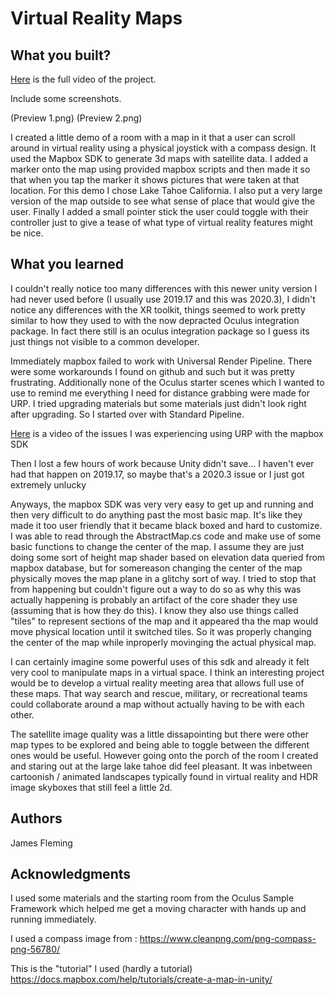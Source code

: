 # Virtual Reality Maps 


## What you built? 

[Here](https://drive.google.com/file/d/1BVI_sUoJLSAAz9lWY9VyjIrlZ_J9pcT9/view?usp=sharing) is the full video of the project. 

Include some screenshots.

(Preview 1.png)
(Preview 2.png)

I created a little demo of a room with a map in it that a user can scroll around in virtual reality using a physical joystick with a compass design. It used the Mapbox SDK to generate 3d maps with satellite data. I added a marker onto the map using provided mapbox scripts and then made it so that when you tap the marker it shows pictures that were taken at that location. For this demo I chose Lake Tahoe California.  I also put a very large version of the map outside to see what sense of place that would give the user. Finally I added a small pointer stick the user could toggle with their controller just to give a tease of what type of virtual reality features might be nice. 

## What you learned

I couldn't really notice too many differences with this newer unity version I had never used before (I usually use 2019.17 and this was 2020.3), I didn't notice any differences with the XR toolkit, things seemed to work pretty similar to how they used to with the now depracted Oculus integration package. In fact there still is an oculus integration package so I guess its just things not visible to a common developer. 

Immediately mapbox failed to work with Universal Render Pipeline. There were some workarounds I found on github and such but it was pretty frustrating. Additionally none of the Oculus starter scenes which I wanted to use to remind me everything I need for distance grabbing were made for URP. I tried upgrading materials but some materials just didn't look right after upgrading. So I started over with Standard Pipeline.

[Here](https://drive.google.com/file/d/151UgOTYEX5MHRy5lbHFl1-75C6ausnJg/view?usp=sharing ) is a video of the issues I was experiencing using URP with the mapbox SDK 





Then I lost a few hours of work because Unity didn't save... I haven't ever had that happen on 2019.17, so maybe that's a 2020.3 issue or I just got extremely unlucky 

Anyways, the mapbox SDK was very very easy to get up and running and then very difficult to do anything past the most basic map. It's like they made it too user friendly that it became black boxed and hard to customize. I was able to read through the AbstractMap.cs code and make use of some basic functions to change the center of the map. I assume they are just doing some sort of height map shader based on elevation data queried from mapbox database, but for somereason changing the center of the map physically moves the map plane in a glitchy sort of way. I tried to stop that from happening but couldn't figure out a way to do so as why this was actually happening is probably an artifact of the core shader they use (assuming that is how they do this). I know they also use things called "tiles" to represent sections of the map and it appeared tha the map would move physical location until it switched tiles. So it was properly changing the center of the map while inproperly movinging the actual physical map.


I can certainly imagine some powerful uses of this sdk and already it felt very cool to manipulate maps in a virtual space. I think an interesting project would be to develop a virtual reality meeting area that allows full use of these maps. That way search and rescue, military, or recreational teams could collaborate around a map without actually having to be with each other. 

The satellite image quality was a little dissapointing but there were other map types to be explored and being able to toggle between the different ones would be useful. However going onto the porch of the room I created and staring out at the large lake tahoe did feel pleasant. It was inbetween cartoonish / animated landscapes typically found in virtual reality and HDR image skyboxes that still feel a little 2d. 

## Authors

James Fleming

## Acknowledgments

I used some materials and the starting room from the Oculus Sample Framework which helped me get a moving character with hands up and running immediately. 

I used a compass image from : 
https://www.cleanpng.com/png-compass-png-56780/

This is the "tutorial" I used (hardly a tutorial)
https://docs.mapbox.com/help/tutorials/create-a-map-in-unity/
